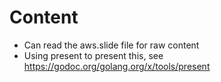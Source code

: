 # Content
- Can read the aws.slide file for raw content
- Using present to present this, see https://godoc.org/golang.org/x/tools/present
